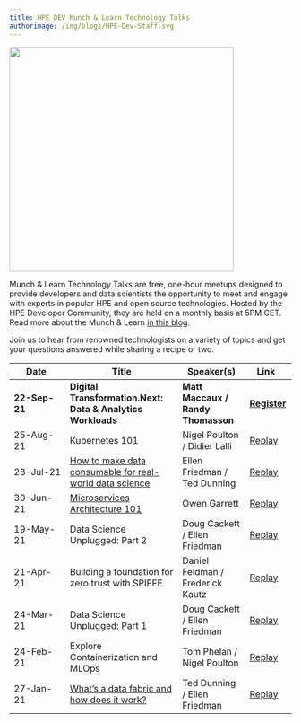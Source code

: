 ```yaml
---
title: HPE DEV Munch & Learn Technology Talks
authorimage: /img/blogs/HPE-Dev-Staff.svg
---
```

<img src="/img/skillup/MunchandLearn.svg" width="400">

Munch & Learn Technology Talks are free, one-hour meetups designed to provide developers and data scientists the opportunity to meet and engage with experts in popular HPE and open source technologies. Hosted by the HPE Developer Community, they are held on a monthly basis at 5PM CET. Read more about the Munch & Learn <a href="https://developer.hpe.com/blog/hpe-dev-launches-its-munch-learn-technical-talks" target="_blank">in this blog</a>.

Join us to hear from renowned technologists on a variety of topics and get your questions answered while sharing a recipe or two.

| &nbsp;&nbsp;&nbsp;&nbsp;&nbsp;Date&nbsp;&nbsp;&nbsp;&nbsp;&nbsp;&nbsp; | Title                                                                                                                                                                | Speaker(s)                         | &nbsp;&nbsp;&nbsp;Link&nbsp;&nbsp;&nbsp;&nbsp;&nbsp;                                      |
| ---------------------------------------------------------------------- | -------------------------------------------------------------------------------------------------------------------------------------------------------------------- | ---------------------------------- | ----------------------------------------------------------------------------------------- |
| **22-Sep-21**                                                          | **Digital Transformation.Next: Data & Analytics Workloads**                                                                                                          | **Matt Maccaux / Randy Thomasson** | **[Register](https://hpe.zoom.us/meeting/register/tJEtde-hrDMpE9MLHnqxZ7gWZCgjWyDMz_gM)** |
| 25-Aug-21                                                              | Kubernetes 101                                                                                                                                                       | Nigel Poulton / Didier Lalli       | [Replay](https://youtu.be/PWVJKK1obKQ)                                                    |
| 28-Jul-21                                                              | [How to make data consumable for real-world data science](https://hpe-developer-portal.s3.amazonaws.com/uploads/media/2021/7/HPE-Munch-and-Learn-7-28-july-2021.pdf) | Ellen Friedman / Ted Dunning       | [Replay](https://youtu.be/4WKjRqflF7M)                                                    |
| 30-Jun-21                                                              | [Microservices Architecture 101](https://hpe-developer-portal.s3.amazonaws.com/uploads/media/2021/4/fundamentals-of-microservices-1625131973756.pdf)                 | Owen Garrett                       | [Replay](https://youtu.be/qyyxQU37ZyQ)                                                    |
| 19-May-21                                                              | Data Science Unplugged: Part 2                                                                                                                                       | Doug Cackett / Ellen Friedman      | [Replay](https://youtu.be/Va4tSr__Yok)                                                    |
| 21-Apr-21                                                              | Building a foundation for zero trust with SPIFFE                                                                                                                     | Daniel Feldman / Frederick Kautz   | [Replay](https://vimeo.com/541563205)                                                     |
| 24-Mar-21                                                              | Data Science Unplugged: Part 1                                                                                                                                       | Doug Cackett / Ellen Friedman      | [Replay](https://youtu.be/Inh6eXM0EbA)                                                    |
| 24-Feb-21                                                              | Explore Containerization and MLOps                                                                                                                                   | Tom Phelan / Nigel Poulton         | [Replay](https://youtu.be/9PvKpe7yMpI)                                                    |
| 27-Jan-21                                                              | [What’s a data fabric and how does it work?](https://hpe-developer-portal.s3.amazonaws.com/uploads/media/2020/12/munch-and-learn-dunning-1611939333032.pdf)          | Ted Dunning / Ellen Friedman       | [Replay](https://youtu.be/qi6sTvu8osk)                                                    |